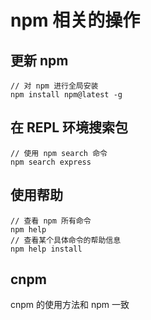 # npm 相关的操作
## 更新 npm
```
// 对 npm 进行全局安装
npm install npm@latest -g
```
## 在 REPL 环境搜索包
```
// 使用 npm search 命令
npm search express
```
## 使用帮助
```
// 查看 npm 所有命令
npm help
// 查看某个具体命令的帮助信息
npm help install
```
## cnpm
cnpm 的使用方法和 npm 一致